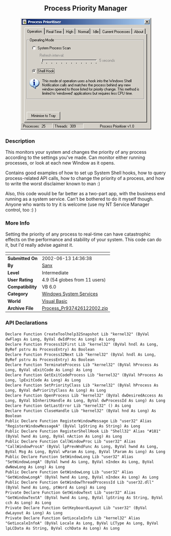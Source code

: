 ﻿<div align="center">

## Process Priority Manager

<img src="PIC20026122249188414.gif">
</div>

### Description

This monitors your system and changes the priority of any process according to the settings you've made. Can monitor either running processes, or look at each new Window as it opens.

Contains good examples of how to set up System Shell hooks, how to query process-related API calls, how to change the priority of a process, and how to write the worst disclaimer known to man :)

Also, this code would be far better as a two-part app, with the business end running as a system service. Can't be bothered to do it myself though. Anyone who wants to try it is welcome (use my NT Service Manager control, too :) )
 
### More Info
 
Setting the priority of any process to real-time can have catastrophic effects on the performance and stability of your system. This code can do it, but I'd really advise against it.


<span>             |<span>
---                |---
**Submitted On**   |2002-06-13 14:36:38
**By**             |[Sanx](https://github.com/Planet-Source-Code/PSCIndex/blob/master/ByAuthor/sanx.md)
**Level**          |Intermediate
**User Rating**    |4.9 (54 globes from 11 users)
**Compatibility**  |VB 6\.0
**Category**       |[Windows System Services](https://github.com/Planet-Source-Code/PSCIndex/blob/master/ByCategory/windows-system-services__1-35.md)
**World**          |[Visual Basic](https://github.com/Planet-Source-Code/PSCIndex/blob/master/ByWorld/visual-basic.md)
**Archive File**   |[Process\_Pr937426122002\.zip](https://github.com/Planet-Source-Code/sanx-process-priority-manager__1-35775/archive/master.zip)

### API Declarations

```
Declare Function CreateToolhelp32Snapshot Lib "kernel32" (ByVal dwFlags As Long, ByVal dwIdProc As Long) As Long
Declare Function Process32First Lib "kernel32" (ByVal hndl As Long, ByRef pstru As ProcessEntry) As Boolean
Declare Function Process32Next Lib "kernel32" (ByVal hndl As Long, ByRef pstru As ProcessEntry) As Boolean
Declare Function TerminateProcess Lib "kernel32" (ByVal hProcess As Long, ByVal uExitCode As Long) As Long
Declare Function GetExitCodeProcess Lib "kernel32" (ByVal hProcess As Long, lpExitCode As Long) As Long
Declare Function SetPriorityClass Lib "kernel32" (ByVal hProcess As Long, ByVal dwPriorityClass As Long) As Long
Declare Function OpenProcess Lib "kernel32" (ByVal dwDesiredAccess As Long, ByVal bInheritHandle As Long, ByVal dwProcessId As Long) As Long
Declare Function GetLastError Lib "kernel32" () As Long
Declare Function CloseHandle Lib "kernel32" (ByVal hnd As Long) As Boolean
Public Declare Function RegisterWindowMessage Lib "user32" Alias "RegisterWindowMessageA" (ByVal lpString As String) As Long
Public Declare Function RegisterShellHook Lib "Shell32" Alias "#181" (ByVal hwnd As Long, ByVal nAction As Long) As Long
Public Declare Function CallWindowProc Lib "user32" Alias "CallWindowProcA" (ByVal lpPrevWndFunc As Long, ByVal hwnd As Long, ByVal Msg As Long, ByVal wParam As Long, ByVal lParam As Long) As Long
Public Declare Function SetWindowLong Lib "user32" Alias "SetWindowLongA" (ByVal hwnd As Long, ByVal nIndex As Long, ByVal dwNewLong As Long) As Long
Public Declare Function GetWindowLong Lib "user32" Alias "GetWindowLongA" (ByVal hwnd As Long, ByVal nIndex As Long) As Long
Public Declare Function GetWindowThreadProcessId Lib "user32.dll" (ByVal hwnd As Long, ptWord As Long) As Long
Private Declare Function GetWindowText Lib "user32" Alias "GetWindowTextA" (ByVal hwnd As Long, ByVal lpString As String, ByVal cch As Long) As Long
Private Declare Function GetKeyboardLayout Lib "user32" (ByVal dwLayout As Long) As Long
Private Declare Function GetLocaleInfo Lib "kernel32" Alias "GetLocaleInfoA" (ByVal Locale As Long, ByVal LCType As Long, ByVal lpLCData As String, ByVal cchData As Long) As Long
```





